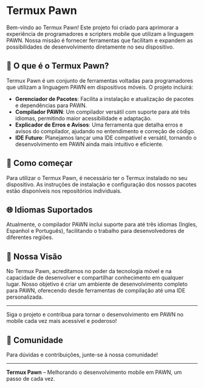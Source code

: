 # Termux Pawn

Bem-vindo ao Termux Pawn! Este projeto foi criado para aprimorar a experiência de programadores e scripters mobile que utilizam a linguagem PAWN. Nossa missão é fornecer ferramentas que facilitam e expandem as possibilidades de desenvolvimento diretamente no seu dispositivo.

## 🚀 O que é o Termux Pawn?

Termux Pawn é um conjunto de ferramentas voltadas para programadores que utilizam a linguagem PAWN em dispositivos móveis. O projeto incluirá:

- **Gerenciador de Pacotes**: Facilita a instalação e atualização de pacotes e dependências para PAWN.
- **Compilador PAWN**: Um compilador versátil com suporte para até três idiomas, permitindo maior acessibilidade e adaptação.
- **Explicador de Erros e Avisos**: Uma ferramenta que detalha erros e avisos do compilador, ajudando no entendimento e correção de código.
- **IDE Futuro**: Planejamos lançar uma IDE compatível e versátil, tornando o desenvolvimento em PAWN ainda mais intuitivo e eficiente.

## 🔧 Como começar

Para utilizar o Termux Pawn, é necessário ter o Termux instalado no seu dispositivo. As instruções de instalação e configuração dos nossos pacotes estão disponíveis nos repositórios individuais.

## 🌐 Idiomas Suportados

Atualmente, o compilador PAWN inclui suporte para até três idiomas (Ingles, Espanhol e Português), facilitando o trabalho para desenvolvedores de diferentes regiões.

## 📜 Nossa Visão

No Termux Pawn, acreditamos no poder da tecnologia móvel e na capacidade de desenvolver e compartilhar conhecimento em qualquer lugar. Nosso objetivo é criar um ambiente de desenvolvimento completo para PAWN, oferecendo desde ferramentas de compilação até uma IDE personalizada.

---

Siga o projeto e contribua para tornar o desenvolvimento em PAWN no mobile cada vez mais acessível e poderoso!

## 💬 Comunidade

Para dúvidas e contribuições, junte-se à nossa comunidade!

---

**Termux Pawn** – Melhorando o desenvolvimento mobile em PAWN, um passo de cada vez.
